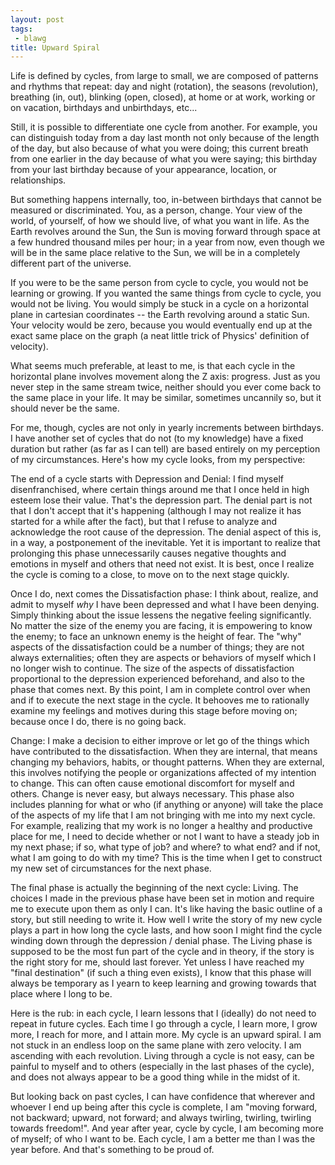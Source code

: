 ```yaml
---
layout: post
tags:
 - blawg
title: Upward Spiral
---
```


Life is defined by cycles, from large to small, we are composed of patterns and rhythms that repeat: day and night (rotation), the seasons (revolution), breathing (in, out), blinking (open, closed), at home or at work, working or on vacation, birthdays and unbirthdays, etc...

Still, it is possible to differentiate one cycle from another. For example, you can distinguish today from a day last month not only because of the length of the day, but also because of what you were doing; this current breath from one earlier in the day because of what you were saying; this birthday from your last birthday because of your appearance, location, or relationships.

But something happens internally, too, in-between birthdays that cannot be measured or discriminated. You, as a person, change. Your view of the world, of yourself, of how we should live, of what you want in life. As the Earth revolves around the Sun, the Sun is moving forward through space at a few hundred thousand miles per hour; in a year from now, even though we will be in the same place relative to the Sun, we will be in a completely different part of the universe.

If you were to be the same person from cycle to cycle, you would not be learning or growing. If you wanted the same things from cycle to cycle, you would not be living. You would simply be stuck in a cycle on a horizontal plane in cartesian coordinates -- the Earth revolving around a static Sun. Your velocity would be zero, because you would eventually end up at the exact same place on the graph (a neat little trick of Physics' definition of velocity).

What seems much preferable, at least to me, is that each cycle in the horizontal plane involves movement along the Z axis: progress. Just as you never step in the same stream twice, neither should you ever come back to the same place in your life. It may be similar, sometimes uncannily so, but it should never be the same.

For me, though, cycles are not only in yearly increments between birthdays. I have another set of cycles that do not (to my knowledge) have a fixed duration but rather (as far as I can tell) are based entirely on my perception of my circumstances. Here's how my cycle looks, from my perspective:

The end of a cycle starts with Depression and Denial: I find myself disenfranchised, where certain things around me that I once held in high esteem lose their value. That's the depression part. The denial part is not that I don't accept that it's happening (although I may not realize it has started for a while after the fact), but that I refuse to analyze and acknowledge the root cause of the depression. The denial aspect of this is, in a way, a postponement of the inevitable. Yet it is important to realize that prolonging this phase unnecessarily causes negative thoughts and emotions in myself and others that need not exist. It is best, once I realize the cycle is coming to a close, to move on to the next stage quickly.

Once I do, next comes the Dissatisfaction phase: I think about, realize, and admit to myself *why* I have been depressed and what I have been denying. Simply thinking about the issue lessens the negative feeling significantly. No matter the size of the enemy you are facing, it is empowering to know the enemy; to face an unknown enemy is the height of fear. The "why" aspects of the dissatisfaction could be a number of things; they are not always externalities; often they are aspects or behaviors of myself which I no longer wish to continue. The size of the aspects of dissatisfaction proportional to the depression experienced beforehand, and also to the phase that comes next. By this point, I am in complete control over when and if to execute the next stage in the cycle. It behooves me to rationally examine my feelings and motives during this stage before moving on; because once I do, there is no going back.

Change: I make a decision to either improve or let go of the things which have contributed to the dissatisfaction. When they are internal, that means changing my behaviors, habits, or thought patterns. When they are external, this involves notifying the people or organizations affected of my intention to change. This can often cause emotional discomfort for myself and others. Change is never easy, but always necessary. This phase also includes planning for what or who (if anything or anyone) will take the place of the aspects of my life that I am not bringing with me into my next cycle. For example, realizing that my work is no longer a healthy and productive place for me, I need to decide whether or not I want to have a steady job in my next phase; if so, what type of job? and where? to what end? and if not, what I am going to do with my time? This is the time when I get to construct my new set of circumstances for the next phase.

The final phase is actually the beginning of the next cycle: Living. The choices I made in the previous phase have been set in motion and require me to execute upon them as only I can. It's like having the basic outline of a story, but still needing to write it. How well I write the story of my new cycle plays a part in how long the cycle lasts, and how soon I might find the cycle winding down through the depression / denial phase. The Living phase is supposed to be the most fun part of the cycle and in theory, if the story is the right story for me, should last forever. Yet unless I have reached my "final destination" (if such a thing even exists), I know that this phase will always be temporary as I yearn to keep learning and growing towards that place where I long to be.

Here is the rub: in each cycle, I learn lessons that I (ideally) do not need to repeat in future cycles. Each time I go through a cycle, I learn more, I grow more, I reach for more, and I attain more. My cycle is an upward spiral. I am not stuck in an endless loop on the same plane with zero velocity. I am ascending with each revolution. Living through a cycle is not easy, can be painful to myself and to others (especially in the last phases of the cycle), and does not always appear to be a good thing while in the midst of it.

But looking back on past cycles, I can have confidence that wherever and whoever I end up being after this cycle is complete, I am "moving forward, not backward; upward, not forward; and always twirling, twirling, twirling towards freedom!". And year after year, cycle by cycle, I am becoming more of myself; of who I want to be. Each cycle, I am a better me than I was the year before. And that's something to be proud of.



